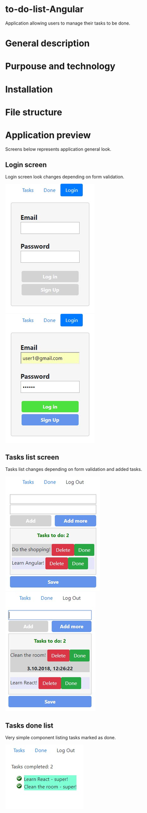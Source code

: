 # to-do-list-Angular
Application allowing users to manage their tasks to be done.

# General description

# Purpouse and technology

# Installation

# File structure

# Application preview

Screens below represents application general look.

## Login screen

Login screen look changes depending on form validation.

![Login screen - invalid form](img/1.jpg)
![Login screen - valid form](img/2.jpg)

## Tasks list screen

Tasks list changes depending on form validation and added tasks.

![Tasks list](img/3.jpg)
![Tasks list - mouseover](img/4.jpg)

## Tasks done list

Very simple component listing tasks marked as done.

![Tasks done list](img/5.jpg)
